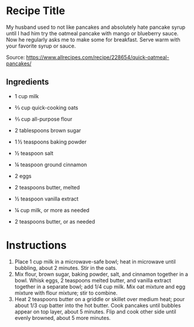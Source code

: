 # Recipe Title

My husband used to not like pancakes and absolutely hate pancake syrup until I had him try the oatmeal pancake with mango or blueberry sauce. Now he regularly asks me to make some for breakfast. Serve warm with your favorite syrup or sauce.

Source: https://www.allrecipes.com/recipe/228654/quick-oatmeal-pancakes/

## Ingredients

- 1 cup milk

- ⅔ cup quick-cooking oats

- ⅔ cup all-purpose flour

- 2 tablespoons brown sugar

- 1 ½ teaspoons baking powder

- ½ teaspoon salt

- ¼ teaspoon ground cinnamon

- 2 eggs

- 2 teaspoons butter, melted

- ½ teaspoon vanilla extract

- ¼ cup milk, or more as needed

- 2 teaspoons butter, or as needed 

# Instructions

1. Place 1 cup milk in a microwave-safe bowl; heat in microwave until bubbling, about 2 minutes. Stir in the oats.
2. Mix flour, brown sugar, baking powder, salt, and cinnamon together in a bowl. Whisk eggs, 2 teaspoons melted butter, and vanilla extract together in a separate bowl; add 1/4 cup milk. Mix oat mixture and egg mixture with flour mixture; stir to combine.
3. Heat 2 teaspoons butter on a griddle or skillet over medium heat; pour about 1/3 cup batter into the hot butter. Cook pancakes until bubbles appear on top layer, about 5 minutes. Flip and cook other side until evenly browned, about 5 more minutes.